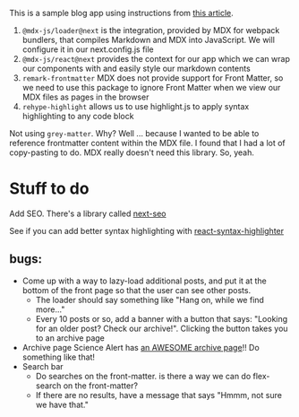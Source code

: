 This is a sample blog app using instructions from [this article](https://blog.logrocket.com/create-next-js-mdx-blog/).

1. `@mdx-js/loader@next` is the integration, provided by MDX for webpack bundlers, that compiles Markdown and MDX into JavaScript. We will configure it in our next.config.js file
2. `@mdx-js/react@next` provides the context for our app which we can wrap our components with and easily style our markdown contents
3. `remark-frontmatter` MDX does not provide support for Front Matter, so we need to use this package to ignore Front Matter when we view our MDX files as pages in the browser
4. `rehype-highlight` allows us to use highlight.js to apply syntax highlighting to any code block

Not using `grey-matter`. Why? Well ... because I wanted to be able to reference frontmatter content within the MDX file. I found that I had a lot of copy-pasting to do. MDX really doesn't need this library. So, yeah.

# Stuff to do

Add SEO. There's a library called [next-seo](https://www.npmjs.com/package/next-seo)

See if you can add better syntax highlighting with [react-syntax-highlighter](https://github.com/react-syntax-highlighter/react-syntax-highlighter)

## bugs:

- Come up with a way to lazy-load additional posts, and put it at the bottom of the front page so that the user can see other posts.
  - The loader should say something like "Hang on, while we find more..."
  - Every 10 posts or so, add a banner with a button that says: "Looking for an older post? Check our archive!". Clicking the button takes you to an archive page
- Archive page
  Science Alert has [an AWESOME archive page](https://www.sciencealert.com/archive)!! Do something like that!
- Search bar
  - Do searches on the front-matter. is there a way we can do flex-search on the front-matter?
  - If there are no results, have a message that says "Hmmm, not sure we have that."
